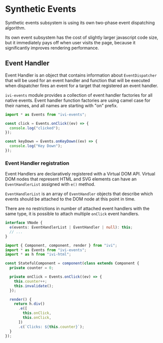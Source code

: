 # Synthetic Events

Synthetic events subsystem is using its own two-phase event dispatching algorithm.

Its own event subsystem has the cost of slightly larger javascript code size, but it immediately pays off when user
visits the page, because it significantly improves rendering performance.

## Event Handler

Event Handler is an object that contains information about `EventDispatcher` that will be used for an event handler
and function that will be executed when dispatcher fires an event for a target that registered an event handler.

`ivi-events` module provides a collection of event handler factories for all native events. Event handler function
factories are using camel case for their names, and all names are starting with "on" prefix.

```ts
import * as Events from "ivi-events";

const click = Events.onClick((ev) => {
  console.log("clicked");
});

const keyDown = Events.onKeyDown((ev) => {
  console.log("Key Down");
});
```

### Event Handler registration

Event Handlers are declaratively registered with a Virtual DOM API. Virtual DOM nodes that represent HTML and SVG
elements can have an `EventHandlerList` assigned with `e()` method.

`EventHandlerList` is an array of `EventHandler` objects that describe which events should be attached to the DOM node
at this point in time.

There are no restrictions in number of attached event handlers with the same type, it is possible to attach multiple
`onClick` event handlers.

```ts
interface VNode {
  e(events: EventHandlerList | EventHandler | null): this;
  // ...
}
```

```ts
import { Component, component, render } from "ivi";
import * as Events from "ivi-events";
import * as h from "ivi-html";

const StatefulComponent = component(class extends Component {
  private counter = 0;

  private onClick = Events.onClick((ev) => {
    this.counter++;
    this.invalidate();
  });

  render() {
    return h.div()
      .e([
        this.onClick,
        this.onClick,
      ])
      .c(`Clicks: ${this.counter}`);
  }
});
```
